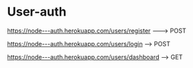 # User-auth

https://node---auth.herokuapp.com/users/register  ---> POST

https://node---auth.herokuapp.com/users/login --> POST

https://node---auth.herokuapp.com/users/dashboard --> GET
